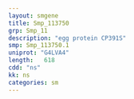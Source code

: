```yaml
---
layout: smgene
title: Smp_113750
grp: Smp_11
description: "egg protein CP391S"
smp: Smp_113750.1
uniprot: "G4LVA4"
length:   618
cdd: "ns"
kk: ns
categories: sm
---
```

